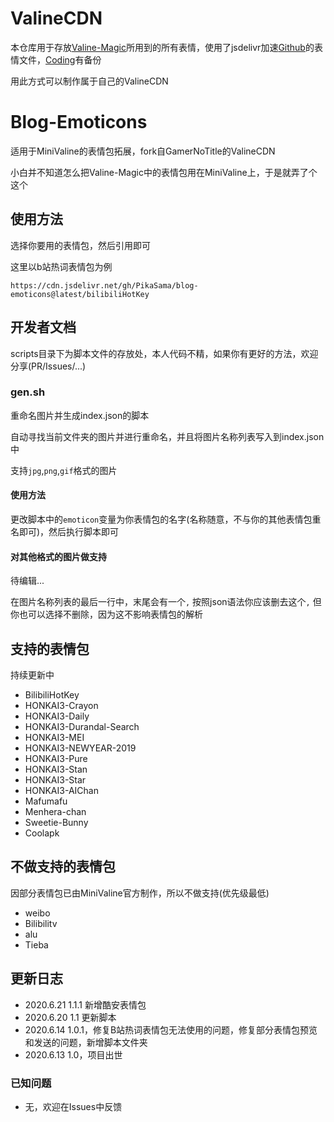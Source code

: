 # ValineCDN

本仓库用于存放[Valine-Magic](https://github.com/GamerNoTitle/Valine-Magic)所用到的所有表情，使用了jsdelivr加速[Github](https://github.com/GamerNoTitle/ValineCDN)的表情文件，[Coding](https://gamernotitle.coding.net/p/ValineCDN/d/ValineCDN/git/tree/master)有备份

用此方式可以制作属于自己的ValineCDN

# Blog-Emoticons

适用于MiniValine的表情包拓展，fork自GamerNoTitle的ValineCDN

小白并不知道怎么把Valine-Magic中的表情包用在MiniValine上，于是就弄了个这个

## 使用方法
选择你要用的表情包，然后引用即可

这里以b站热词表情包为例
```
https://cdn.jsdelivr.net/gh/PikaSama/blog-emoticons@latest/bilibiliHotKey
```

## 开发者文档
scripts目录下为脚本文件的存放处，本人代码不精，如果你有更好的方法，欢迎分享(PR/Issues/...)
### gen.sh
重命名图片并生成index.json的脚本

自动寻找当前文件夹的图片并进行重命名，并且将图片名称列表写入到index.json中

支持`jpg`,`png`,`gif`格式的图片

#### 使用方法
更改脚本中的`emoticon`变量为你表情包的名字(名称随意，不与你的其他表情包重名即可)，然后执行脚本即可

#### 对其他格式的图片做支持
待编辑...

在图片名称列表的最后一行中，末尾会有一个`,` 按照json语法你应该删去这个`,` 但你也可以选择不删除，因为这不影响表情包的解析
## 支持的表情包
持续更新中
 - BilibiliHotKey
 - HONKAI3-Crayon
 - HONKAI3-Daily
 - HONKAI3-Durandal-Search
 - HONKAI3-MEI
 - HONKAI3-NEWYEAR-2019
 - HONKAI3-Pure
 - HONKAI3-Stan
 - HONKAI3-Star
 - HONKAI3-AIChan
 - Mafumafu
 - Menhera-chan
 - Sweetie-Bunny
 - Coolapk

## 不做支持的表情包
因部分表情包已由MiniValine官方制作，所以不做支持(优先级最低)

 - weibo
 - Bilibilitv
 - alu
 - Tieba

## 更新日志
 - 2020.6.21 1.1.1 新增酷安表情包
 - 2020.6.20 1.1 更新脚本
 - 2020.6.14 1.0.1，修复B站热词表情包无法使用的问题，修复部分表情包预览和发送的问题，新增脚本文件夹
 - 2020.6.13 1.0，项目出世

### 已知问题
 - 无，欢迎在Issues中反馈

